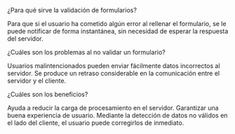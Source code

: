 ¿Para qué sirve la validación de formularios?

Para que si el usuario ha cometido algún error al rellenar el formulario, se le puede notificar de forma instantánea, sin necesidad de esperar la respuesta del servidor.

¿Cuáles son los problemas al no validar un formulario?

Usuarios malintencionados pueden enviar fácilmente datos incorrectos al servidor.
Se produce un retraso considerable en la comunicación entre el servidor y el cliente.

¿Cuáles son los beneficios? 

Ayuda a reducir la carga de procesamiento en el servidor.
Garantizar una buena experiencia de usuario.
Mediante la detección de datos no válidos en el lado del cliente, el usuario puede corregirlos de inmediato.